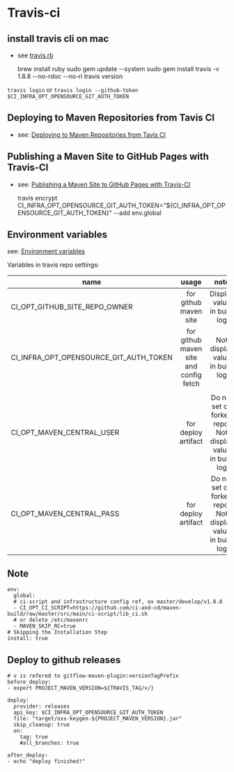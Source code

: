 
# Travis-ci

## install travis cli on mac

* see [travis.rb](https://github.com/travis-ci/travis.rb#installation)

    brew install ruby
    sudo gem update --system
    sudo gem install travis -v 1.8.8 --no-rdoc --no-ri
    travis version
    

`travis login` or `travis login --github-token $CI_INFRA_OPT_OPENSOURCE_GIT_AUTH_TOKEN`

## Deploying to Maven Repositories from Tavis CI

* see: [Deploying to Maven Repositories from Tavis CI](https://vzurczak.wordpress.com/2014/09/23/deploying-to-maven-repositories-from-tavis-ci/)

## Publishing a Maven Site to GitHub Pages with Travis-CI

* see: [Publishing a Maven Site to GitHub Pages with Travis-CI](https://blog.lanyonm.org/articles/2015/12/19/publish-maven-site-github-pages-travis-ci.html)


    travis encrypt CI_INFRA_OPT_OPENSOURCE_GIT_AUTH_TOKEN="${CI_INFRA_OPT_OPENSOURCE_GIT_AUTH_TOKEN}" --add env.global

## Environment variables

see: [Environment variables](https://docs.travis-ci.com/user/environment-variables/)

Variables in travis repo settings:

|name                                   | usage                                          | note                           |
|---------------------------------------|:----------------------------------------------:|:------------------------------:|
|CI_OPT_GITHUB_SITE_REPO_OWNER          | for github maven site                          | Display value in build log     |
|CI_INFRA_OPT_OPENSOURCE_GIT_AUTH_TOKEN | for github maven site and config fetch         | Not display value in build log |
|                                       |                                                |                                |
|CI_OPT_MAVEN_CENTRAL_USER              | for deploy artifact | Do not set on forked repo, Not display value in build log |
|CI_OPT_MAVEN_CENTRAL_PASS              | for deploy artifact | Do not set on forked repo, Not display value in build log |

## Note

    env:
      global:
      # ci-script and infrastructure config ref, ex master/develop/v1.0.8
      - CI_OPT_CI_SCRIPT=https://github.com/ci-and-cd/maven-build/raw/master/src/main/ci-script/lib_ci.sh
      # or delete /etc/mavenrc
      - MAVEN_SKIP_RC=true
    # Skipping the Installation Step
    install: true


## Deploy to github releases

    # v is refered to gitflow-maven-plugin:versionTagPrefix
    before_deploy:
    - export PROJECT_MAVEN_VERSION=${TRAVIS_TAG/v/}

    deploy:
      provider: releases
      api_key: $CI_INFRA_OPT_OPENSOURCE_GIT_AUTH_TOKEN
      file: "target/oss-keygen-${PROJECT_MAVEN_VERSION}.jar"
      skip_cleanup: true
      on:
        tag: true
        #all_branches: true

    after_deploy:
    - echo "deploy finished!"

